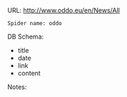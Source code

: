 URL: http://www.oddo.eu/en/News/All

    Spider name: oddo

DB Schema:
- title
- date
- link
- content

Notes: